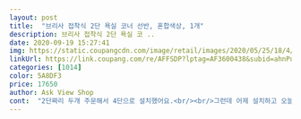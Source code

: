 ```yaml
---
layout: post 
title:  "브리사 접착식 2단 욕실 코너 선반, 혼합색상, 1개" 
description: 브리사 접착식 2단 욕실 코 ..
date: 2020-09-19 15:27:41 
img: https://static.coupangcdn.com/image/retail/images/2020/05/25/18/4/0abb68f1-0a20-4e1a-9d51-cc7f6f01f212.jpg 
linkUrl: https://link.coupang.com/re/AFFSDP?lptag=AF3600438&subid=ahnPublicAsk&pageKey=1702518435&itemId=2897381308&vendorItemId=70798582117&traceid=V0-113-07ac229648cb07c4 
categories: [1014] 
color: 5A8DF3 
price: 17650 
author: Ask View Shop 
cont:  "2단짜리 두개 주문해서 4단으로 설치했어요.<br/><br/>그런데 어제 설치하고 오늘 자세히 보니 스티커 한장이 들떠 있더라구요.<br/><br/>그리고 스티커 잘 때기만 하면 여러번도 쓸수 있겠더라구요<br/>내용물<br/>내용물 포장 또한 대부분 비닐이나 아니면 처음부터 제품포장은 없는것이 태반인데<br/>너트 조이고 마감 커버 있는데 나사 방식으로 살살 돌리면 채워집니다.<br/> 혹 살짝 삐딱하거나 잘 안돌아가고 덜들어갔다 싶으면 꾹 눌러주시면 딱 소리나면서 자리잡고 끝까지 잘돌아갑니다.<br/> 너무 함차게 누르지마세요.<br/> 하나 뿌아먹었으예 ㅠㅠ<br/>다만 플라스틱 코너 정리대 보다 낳기를 바랬는데<br/>단지 기스가 났지만 안보이는 부분이라.<br/>.<br/><br/>대박 입니다.<br/><br/>드라이버 만 있다면 초 울트라 간편 조립 되겠습니다.<br/><br/>따로 쓸곳도 없고해서 썼습니다만 따로 더 안붙여도 튼튼합니다.<br/>  매달려 봤어요<br/>로켓상품이라 스티커 못보내준다하고, 사용자의 부주의라니<br/>마지막 한마디<br/>먼저 포장상태<br/>무광 스틸 색감에 직접보면 반짝거리는 크롬 보다 훨신 더 고급져 보입니다.<br/><br/>반품하고 교환할까 하다가 그냥 스티커 다시 받아서 붙여봐야겠어요.<br/><br/>벽에 붙이면서 실수해서 여러번 때고 부쳤는대도<br/>샤워타올걸이는 너무 벽에 붙어있어 별로 활용성 은 없어보입니다.<br/><br/>신경쓴듯 안쓴듯 깔끔한 완벽포장 상태<br/>아들도움 받아 설치했어요.<br/><br/>욕실이 호텔 느낌 나네요 감사합니다.<br/><br/>이상품 과 판매자 대박 입니다.<br/> 지금까지 구입한 택배상품중 최고 였습니다.<br/><br/>이상품은 흠집 잔기스라도 날까 부직포느낌에 포장처리 되어있더군요<br/>저는 보너스로 넣어준 스티커 모두 사용했습니다.<br/><br/>저렴한데 튼튼하고 단지 날카로워서 보내주신 사포로 깔끔하게 갈았네요.<br/><br/>전체적으로 공간이 좀 많이 모자라긴 하네요.<br/><br/>제품 받자마자 설치했는데, 괜찮네요.<br/><br/>조립<br/>조립감은 뭐 간편한데 나쁘겠습니까 ?<br/>조립할때랑 설치할때는 혼자하기 힘들어서<br/>지저분했던 욕실이 깔끔해졌어요.<br/><br/>참고로 스티커 붙이고 클립 닫으실때 딸깍 소리 날때까지 눌러서 닫으세요 고정 최고입니다.<br/><br/>처음엔 가격이 저렴한 탓에 기대도 안했습니다.<br/><br/>튼튼하게 새거 처럼 붙습니다.<br/><br/>판매자님 잘쓰도록 할께요.<br/><br/>할수없이 스티커만 따로 주문했어요.<br/><br/>혹시 본사에서 스티커 몇개 다시 보내줄수 있는지 문의해보니<br/>" 
---
```

